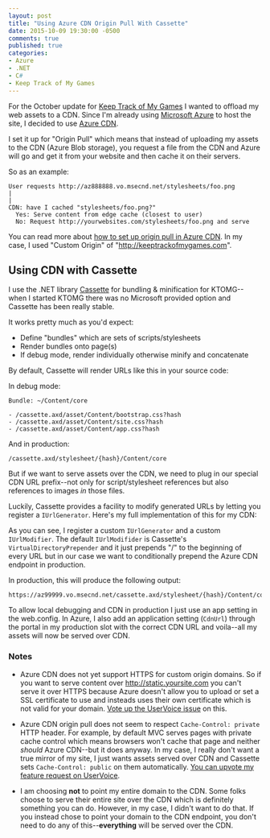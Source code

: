 ```yaml
---
layout: post
title: "Using Azure CDN Origin Pull With Cassette"
date: 2015-10-09 19:30:00 -0500
comments: true
published: true
categories:
- Azure
- .NET
- C#
- Keep Track of My Games
---
```


For the October update for [Keep Track of My Games](http://keeptrackofmygames.com) I wanted to offload my web assets to a CDN. Since I'm already using [Microsoft Azure](http://azure.com) to host the site, I decided to use [Azure CDN](https://azure.microsoft.com/en-us/services/cdn/).

I set it up for "Origin Pull" which means that instead of uploading my assets to the CDN (Azure Blob storage), you request a file from the CDN and Azure will go and get it from your website and then cache it on their servers.

So as an example:

```
User requests http://az888888.vo.msecnd.net/stylesheets/foo.png
|
|
CDN: have I cached "stylesheets/foo.png?"
  Yes: Serve content from edge cache (closest to user)
  No: Request http://yourwebsites.com/stylesheets/foo.png and serve
```

You can read more about [how to set up origin pull in Azure CDN](https://azure.microsoft.com/en-us/documentation/articles/cdn-create-new-endpoint/). In my case, I used "Custom Origin" of "http://keeptrackofmygames.com".

## Using CDN with Cassette

I use the .NET library [Cassette](http://getcassette.com) for bundling & minification for KTOMG--when I started KTOMG there was no Microsoft provided option and Cassette has been really stable.

It works pretty much as you'd expect:

* Define "bundles" which are sets of scripts/stylesheets
* Render bundles onto page(s)
* If debug mode, render individually otherwise minify and concatenate

By default, Cassette will render URLs like this in your source code:

In debug mode:

```
Bundle: ~/Content/core

- /cassette.axd/asset/Content/bootstrap.css?hash
- /cassette.axd/asset/Content/site.css?hash
- /cassette.axd/asset/Content/app.css?hash
```

And in production:

```
/cassette.axd/stylesheet/{hash}/Content/core
```

But if we want to serve assets over the CDN, we need to plug in our special CDN URL prefix--not only for script/stylesheet references but also references to images *in* those files.

Luckily, Cassette provides a facility to modify generated URLs by letting you register a `IUrlGenerator`. Here's my full implementation of this for my CDN:

<script src="https://gist.github.com/kamranayub/2da4ccfec3e7812c8367.js"></script>

As you can see, I register a custom `IUrlGenerator` and a custom `IUrlModifier`. The default `IUrlModifider` is Cassette's `VirtualDirectoryPrepender` and it just prepends "/" to the beginning of every URL but in our case we want to conditionally prepend the Azure CDN endpoint in production. 

In production, this will produce the following output:

```
https://az99999.vo.msecnd.net/cassette.axd/stylesheet/{hash}/Content/core
```

To allow local debugging and CDN in production I just use an app setting in the web.config. In Azure, I also add an application setting (`CdnUrl`) through the portal in my production slot with the correct CDN URL and voila--all my assets will now be served over CDN.

### Notes

- Azure CDN does not yet support HTTPS for custom origin domains. So if you want to serve content over http://static.yoursite.com you can't serve it over HTTPS because Azure doesn't allow you to upload or set a SSL certificate to use and insteads uses their own certificate which is not valid for your domain. [Vote up the UserVoice issue](http://feedback.azure.com/forums/169397-cdn/suggestions/1332683-allow-https-for-custom-cdn-domain-names) on this.

- Azure CDN origin pull does not seem to respect `Cache-Control: private` HTTP header. For example, by default MVC serves pages with private cache control which means browsers won't cache that page and neither *should* Azure CDN--but it does anyway. In my case, I really don't want a true mirror of my site, I just wants assets served over CDN and Cassette sets `Cache-Control: public` on them automatically. [You can upvote my feature request on UserVoice](http://feedback.azure.com/forums/169397-cdn/suggestions/10148280-respect-cache-control-private-for-origin-pull).

- I am choosing **not** to point my entire domain to the CDN. Some folks choose to serve their entire site over the CDN which is definitely something you can do. However, in my case, I didn't want to do that. If you instead chose to point your domain to the CDN endpoint, you don't need to do any of this--**everything** will be served over the CDN.
